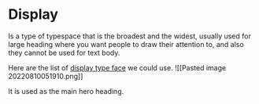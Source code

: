 # Display
Is a type of typespace that is the broadest and the widest, usually used for large heading where you want people to draw their attention to, and also they cannot be used for text body. 

Here are the list of [display type face](https://en.wikipedia.org/wiki/List_of_display_typefaces) we could use.
![[Pasted image 20220810051910.png]]

It is used as the main hero heading. 

